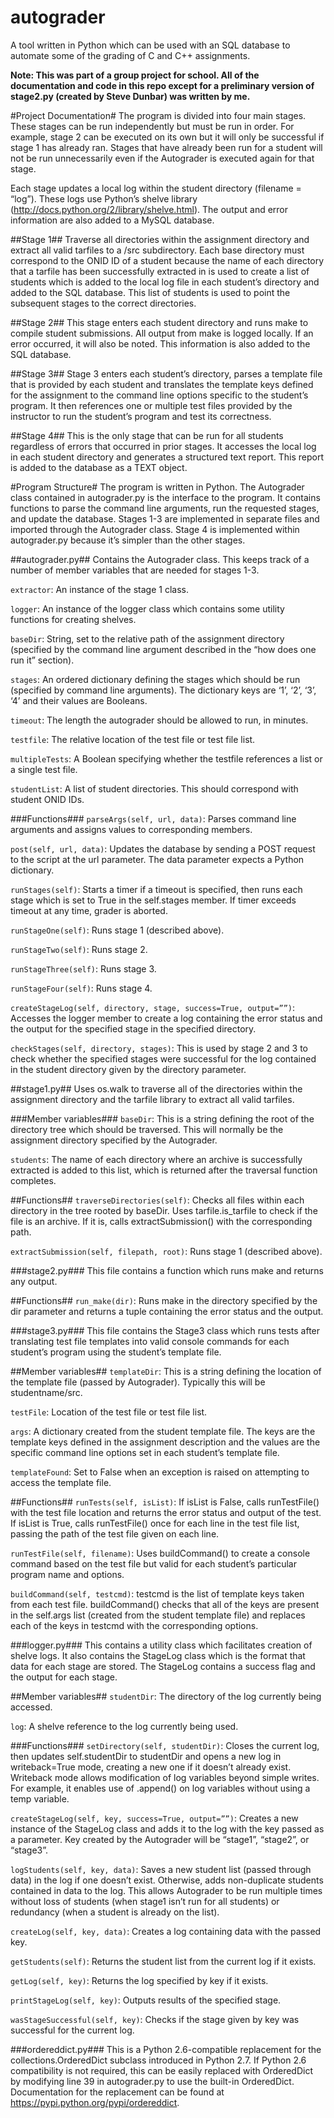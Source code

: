 autograder
==========

A tool written in Python which can be used with an SQL database to automate some of the grading of C and C++ assignments.

**Note: This was part of a group project for school. All of the documentation and code in this repo except for a preliminary version of stage2.py (created by Steve Dunbar) was written by me.**

#Project Documentation#
The program is divided into four main stages. These stages can be run independently but must be run in order. For example, stage 2 can be executed on its own but it will only be successful if stage 1 has already ran. Stages that have already been run for a student will not be run unnecessarily even if the Autograder is executed again for that stage.

Each stage updates a local log within the student directory (filename = “log”). These logs use Python’s shelve library (http://docs.python.org/2/library/shelve.html). The output and error information are also added to a MySQL database.

##Stage 1##
Traverse all directories within the assignment directory and extract all valid tarfiles to a /src subdirectory. Each base directory must correspond to the ONID ID of a student because the name of each directory that a tarfile has been successfully extracted in is used to create a list of students which is added to the local log file in each student’s directory and added to the SQL database. This list of students is used to point the subsequent stages to the correct directories.

##Stage 2##
This stage enters each student directory and runs make to compile student submissions. All output from make is logged locally. If an error occurred, it will also be noted. This information is also added to the SQL database.

##Stage 3##
Stage 3 enters each student’s directory, parses a template file that is provided by each student and translates the template keys defined for the assignment to the command line options specific to the student’s program. It then references one or multiple test files provided by the instructor to run the student’s program and test its correctness.

##Stage 4##
This is the only stage that can be run for all students regardless of errors that occurred in prior stages. It accesses the local log in each student directory and generates a structured text report. This report is added to the database as a TEXT object.

#Program Structure#
The program is written in Python. The Autograder class contained in autograder.py is the interface to the program. It contains functions to parse the command line arguments, run the requested stages, and update the database. Stages 1-3 are implemented in separate files and imported through the Autograder class. Stage 4 is implemented within autograder.py because it’s simpler than the other stages.

##autograder.py##
Contains the Autograder class. This keeps track of a number of member variables that are needed for stages 1-3.

```extractor```: An instance of the stage 1 class.

```logger```: An instance of the logger class which contains some utility functions for creating shelves.

```baseDir```: String, set to the relative path of the assignment directory (specified by the command line argument described in the “how does one run it” section).

```stages```: An ordered dictionary defining the stages which should be run (specified by command line arguments). The dictionary keys are ‘1’, ‘2’, ‘3’, ‘4’ and their values are Booleans.

```timeout```: The length the autograder should be allowed to run, in minutes.

```testfile```: The relative location of the test file or test file list.

```multipleTests```: A Boolean specifying whether the testfile references a list or a single test file.

```studentList```: A list of student directories. This should correspond with student ONID IDs.

###Functions###
```parseArgs(self, url, data)```: Parses command line arguments and assigns values to corresponding members.

```post(self, url, data)```: Updates the database by sending a POST request to the script at the url parameter. The data parameter expects a Python dictionary.

```runStages(self)```: Starts a timer if a timeout is specified, then runs each stage which is set to True in the self.stages member. If timer exceeds timeout at any time, grader is aborted.

```runStageOne(self)```: Runs stage 1 (described above).

```runStageTwo(self)```: Runs stage 2.

```runStageThree(self)```: Runs stage 3.

```runStageFour(self)```: Runs stage 4.

```createStageLog(self, directory, stage, success=True, output=””)```: Accesses the logger member to create a log containing the error status and the output for the specified stage in the specified directory.

```checkStages(self, directory, stages)```: This is used by stage 2 and 3 to check whether the specified stages were successful for the log contained in the student directory given by the directory parameter.

##stage1.py##
Uses os.walk to traverse all of the directories within the assignment directory and the tarfile library to extract all valid tarfiles.

###Member variables###
```baseDir```: This is a string defining the root of the directory tree which should be traversed. This will normally be the assignment directory specified by the Autograder.

```students```: The name of each directory where an archive is successfully extracted is added to this list, which is returned after the traversal function completes.

##Functions##
```traverseDirectories(self)```: Checks all files within each directory in the tree rooted by baseDir. Uses tarfile.is_tarfile to check if the file is an archive. If it is, calls extractSubmission() with the corresponding path.

```extractSubmission(self, filepath, root)```: Runs stage 1 (described above).

###stage2.py###
This file contains a function which runs make and returns any output.

##Functions##
```run_make(dir)```: Runs make in the directory specified by the dir parameter and returns a tuple containing the error status and the output.

###stage3.py###
This file contains the Stage3 class which runs tests after translating test file templates into valid console commands for each student’s program using the student’s template file.

##Member variables##
```templateDir```: This is a string defining the location of the template file (passed by Autograder). Typically this will be studentname/src.

```testFile```: Location of the test file or test file list.

```args```: A dictionary created from the student template file. The keys are the template keys defined in the assignment description and the values are the specific command line options set in each student’s template file.

```templateFound```: Set to False when an exception is raised on attempting to access the template file.

##Functions##
```runTests(self, isList)```: If isList is False, calls runTestFile() with the test file location and returns the error status and output of the test. If isList is True, calls runTestFile() once for each line  in the test file list, passing the path of the test file given on each line.

```runTestFile(self, filename)```: Uses buildCommand() to create a console command based on the test file but valid for each student’s particular program name and options.

```buildCommand(self, testcmd)```: testcmd is the list of template keys taken from each test file. buildCommand() checks that all of the keys are present in the self.args list (created from the student template file) and replaces each of the keys in testcmd with the corresponding options.

###logger.py###
This contains a utility class which facilitates creation of shelve logs. It also contains the StageLog class which is the format that data for each stage are stored. The StageLog contains a success flag and the output for each stage.

##Member variables##
```studentDir```: The directory of the log currently being accessed.

```log```: A shelve reference to the log currently being used.

###Functions###
```setDirectory(self, studentDir)```: Closes the current log, then updates self.studentDir to studentDir and opens a new log in writeback=True mode, creating a new one if it doesn’t already exist. Writeback mode allows modification of log variables beyond simple writes. For example, it enables use of .append() on log variables without using a temp variable.

```createStageLog(self, key, success=True, output=””)```: Creates a new instance of the StageLog class and adds it to the log with the key passed as a parameter. Key created by the Autograder will be “stage1”, “stage2”, or “stage3”.

```logStudents(self, key, data)```: Saves a new student list (passed through data) in the log if one doesn’t exist. Otherwise, adds non-duplicate students contained in data to the log. This allows Autograder to be run multiple times without loss of students (when stage1 isn’t run for all students) or redundancy (when a student is already on the list).

```createLog(self, key, data)```: Creates a log containing data with the passed key.

```getStudents(self)```: Returns the student list from the current log if it exists.

```getLog(self, key)```: Returns the log specified by key if it exists.

```printStageLog(self, key)```: Outputs results of the specified stage.

```wasStageSuccessful(self, key)```: Checks if the stage given by key was successful for the current log.

###ordereddict.py###
This is a Python 2.6-compatible replacement for the collections.OrderedDict subclass introduced in Python 2.7. If Python 2.6 compatibility is not required, this can be easily replaced with OrderedDict by modifying line 39 in autograder.py to use the built-in OrderedDict. Documentation for the replacement can be found at https://pypi.python.org/pypi/ordereddict.
